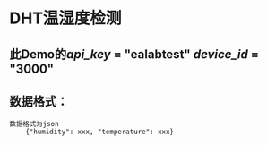 # DHT温湿度检测
## 此Demo的*api_key* = "ealabtest" *device_id* = "3000"
## 数据格式：
```
数据格式为json
    {"humidity": xxx, "temperature": xxx}
```